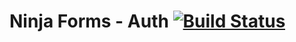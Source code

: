 # Ninja Forms - Auth [![Build Status](https://travis-ci.org/wpninjas/ninja-forms-auth.svg?branch=develop)](https://travis-ci.org/wpninjas/ninja-forms-auth)